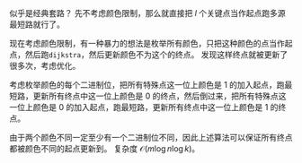 似乎是经典套路？
先不考虑颜色限制，那么就直接把 $l$ 个关键点当作起点跑多源最短路就行了。

现在考虑颜色限制，有一种暴力的想法是枚举所有颜色，只把这种颜色的点当作起点，然后跑`dijkstra`，然后更新颜色不为这个的终点。
发现这样终点就被更新了很多次，考虑优化。

考虑枚举颜色的每个二进制位，把所有特殊点这一位上颜色是 $1$ 的加入起点，跑最短路，更新所有终点中这一位上颜色是 $0$ 的终点，然后倒过来，把所有特殊点这一位上颜色是 $0$ 的加入起点，跑最短路，更新所有终点中这一位上颜色是 $1$ 的终点。

由于两个颜色不同一定至少有一个二进制位不同，因此上述算法可以保证所有终点都被颜色不同的起点更新到。
复杂度 $\mathcal{O}(m\log n\log k)$。